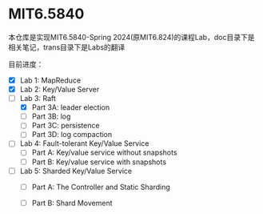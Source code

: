 # MIT6.5840

本仓库是实现MIT6.5840-Spring 2024(原MIT6.824)的课程Lab，doc目录下是相关笔记，trans目录下是Labs的翻译

目前进度：
- [x] Lab 1: MapReduce
- [x] Lab 2: Key/Value Server
- [ ] Lab 3: Raft
  - [x] Part 3A: leader election
  - [ ] Part 3B: log
  - [ ] Part 3C: persistence
  - [ ] Part 3D: log compaction
- [ ] Lab 4: Fault-tolerant Key/Value Service
  - [ ] Part A: Key/value service without snapshots
  - [ ] Part B: Key/value service with snapshots
- [ ] Lab 5: Sharded Key/Value Service
  - [ ] Part A: The Controller and Static Sharding
  - [ ] Part B: Shard Movement
 